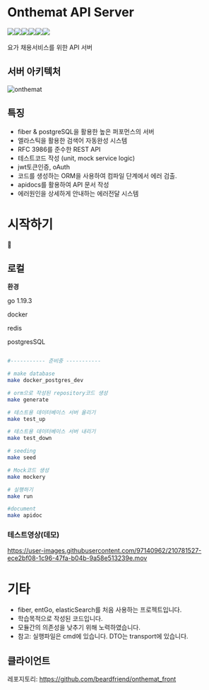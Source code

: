 # Onthemat API Server

<div style="display:flex;">
   <img src="https://img.shields.io/badge/Go-gray?style=flat&logo=Go&logoColor=00ADD8"/>
	<img src="https://img.shields.io/badge/fiber-gray?style=flat"/>
	<img src="https://img.shields.io/badge/entGo-gray?style=flat"/>
  <img src="https://img.shields.io/badge/postgreSQL-gray?style=flat&logo=PostgreSQL&logoColor=4169E1"/>
  <img src="https://img.shields.io/badge/redis-gray?style=flat&logo=Redis&logoColor=DC382D"/>
    <img src="https://img.shields.io/badge/elastic-gray?style=flat&logo=ElasticSearch&logoColor=005571"/>
</div>
<br/>
요가 채용서비스를 위한 API 서버 


## 서버 아키텍처

![onthemat](https://user-images.githubusercontent.com/97140962/216040777-6e06651a-2ae8-4b61-ada7-4c7b9f14ab7d.png)

## 특징

-   fiber & postgreSQL을 활용한 높은 퍼포먼스의 서버
-   엘라스틱을 활용한 검색어 자동완성 시스템
-   RFC 3986를 준수한 REST API
-   테스트코드 작성 (unit, mock service logic)
-   jwt토큰인증, oAuth
-   코드를 생성하는 ORM을 사용하여 컴파일 단계에서 에러 검출.
-   apidocs를 활용하여 API 문서 작성
-   에러원인을 상세하게 안내하는 에러전달 시스템

# 시작하기

🙏


## 로컬

**환경**

go 1.19.3  

docker  

redis    

postgresSQL

```bash

#----------- 준비중 -----------

# make database
make docker_postgres_dev

# orm으로 작성된 repository코드 생성
make generate

# 테스트용 데이터베이스 서버 올리기
make test_up

# 테스트용 데이터베이스 서버 내리기
make test_down

# seeding
make seed

# Mock코드 생성
make mockery

# 실행하기
make run

#document
make apidoc

```

### 테스트영상(데모)

https://user-images.githubusercontent.com/97140962/210781527-ece2bf08-1c96-47fa-b04b-9a58e513239e.mov

# 기타

-   fiber, entGo, elasticSearch를 처음 사용하는 프로젝트입니다.
-   학습목적으로 작성된 코드입니다.
-   모듈간의 의존성을 낮추기 위해 노력하였습니다.
-   참고: 실행파일은 cmd에 있습니다. DTO는 transport에 있습니다.


## 클라이언트

레포지토리: https://github.com/beardfriend/onthemat_front
